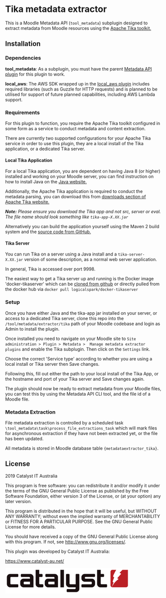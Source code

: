 # Tika metadata extractor

This is a Moodle Metadata API (`tool_metadata`) subplugin designed to extract metadata from Moodle resources using the [Apache Tika toolkit.](https://tika.apache.org/index.html) 

## Installation

### Dependencies

__tool_metadata__: As a subplugin, you must have the parent [Metadata API plugin](https://github.com/catalyst/moodle-tool_metadata) for this plugin to work.

__local_aws__: The AWS SDK wrapped up in the [local_aws plugin](https://github.com/catalyst/moodle-local_aws) includes required libraries (such as Guzzle for HTTP requests) and is planned to be utilised for support of future planned capabilities, including AWS Lambda support.

### Requirements

For this plugin to function, you require the Apache Tika toolkit configured in some form as a service to conduct metadata and content extraction.

There are currently two supported configurations for your Apache Tika service in order to use this plugin, they are a local install of the Tika application, or a dedicated Tika server.

#### Local Tika Application

For a local Tika application, you are dependent on having Java 8 (or higher) installed and working on your Moodle server, you can find instruction on how to install Java on the [Java website.](https://www.java.com/en/download/)

Additionally, the Apache Tika application is required to conduct the metadata parsing, you can download this from [downloads section of Apache Tika website.](https://tika.apache.org/download.html)

___Note:__ Please ensure you download the Tika app and not src, server or eval. The file name should look something like `tika-app-X.XX.jar`_

Alternatively you can build the application yourself using the Maven 2 build system and the [source code from GitHub.](https://github.com/apache/tika/)

#### Tika Server

You can run Tika on a server using a Java install and a `tika-server-X.XX.jar` version of some description, as a normal web server application.

In general, Tika is accessed over port 9998.

The easiest way to get a Tika server up and running is the Docker image 'docker-tikaserver' which can be [cloned from github](https://github.com/LogicalSpark/docker-tikaserver) or directly pulled from the docker hub via `docker pull logicalspark/docker-tikaserver`

### Setup

Once you have either Java and the tika-app jar installed on your server, or access to a dedicated Tika server, clone this repo into the `/tool/metadata/extractor/tika` path of your Moodle codebase and login as Admin to install the plugin.

Once installed you need to navigate on your Moodle site to `Site administration > Plugin > Metadata >  Manage metadata extractor plugins` and enable the Tika subplugin. Then click on the `Settings` link.

Choose the correct 'Service type' according to whether you are using a local install or Tika server then Save changes.

Following this, fill out either the path to your local install of the Tika App, or the hostname and port of your Tika server and Save changes again. 

The plugin should now be ready to extract metadata from your Moodle files, you can test this by using the Metadata API CLI tool, and the file id of a Moodle file.

### Metadata Extraction

File metadata extraction is controlled by a scheduled task `\tool_metadata\task\process_file_extractions_task` which will mark files for asynchronous extraction if they have not been extracted yet, or the file has been updated.

All metadata is stored in Moodle database table `{metadataextractor_tika}`.

## License ##

2019 Catalyst IT Australia

This program is free software: you can redistribute it and/or modify it under
the terms of the GNU General Public License as published by the Free Software
Foundation, either version 3 of the License, or (at your option) any later
version.

This program is distributed in the hope that it will be useful, but WITHOUT ANY
WARRANTY; without even the implied warranty of MERCHANTABILITY or FITNESS FOR A
PARTICULAR PURPOSE.  See the GNU General Public License for more details.

You should have received a copy of the GNU General Public License along with
this program.  If not, see <http://www.gnu.org/licenses/>.


This plugin was developed by Catalyst IT Australia:

https://www.catalyst-au.net/

<img alt="Catalyst IT" src="https://raw.githubusercontent.com/catalyst/moodle-local_smartmedia/master/pix/catalyst-logo.svg?sanitize=true" width="400">